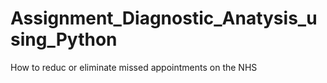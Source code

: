 # Assignment_Diagnostic_Anatysis_using_Python
How to reduc or eliminate missed appointments on the NHS
